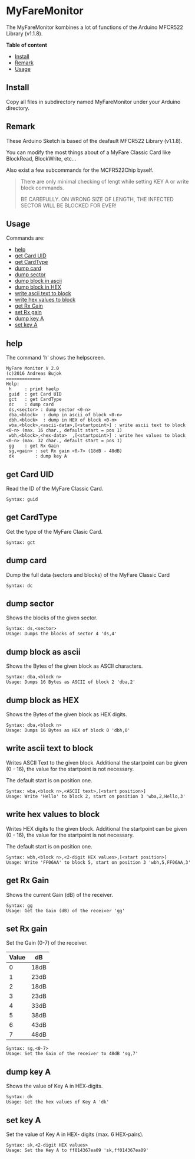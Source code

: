 # MyFareMonitor

The MyFareMonitor kombines a lot of functions of the Arduino MFCR522 Library (v1.1.8).

__Table of content__

- [Install](#install)
- [Remark](#Remark)
- [Usage](#Usage)


## Install

Copy all files in subdirectory named MyFareMonitor under your Arduino directory.


## Remark

These Arduino Sketch is based of the deafault MFCR522 Library (v1.1.8). 

You can modify the most things about of a MyFare Classic Card like BlockRead, BlockWrite, etc...

Also exist a few subcommands for the MCFR522Chip byself.

> There are only minimal checking of lengt while setting KEY A or write block commands.
>
> BE CAREFULLY. ON WRONG SIZE OF LENGTH, THE INFECTED SECTOR WILL BE BLOCKED FOR EVER! 

## Usage

Commands are:

- [help](#help)
- [get Card UID](#guid)
- [get CardType](#gct)
- [dump card](#dc)
- [dump sector](#ds)
- [dump block in ascii](#dba)
- [dump block in HEX](#dbh)
- [write ascii text to block](#wba)
- [write hex values to block](#wbh)
- [get Rx Gain](#gg)
- [set Rx gain](#sg)
- [dump key A](#dk)
- [set key A](#sk)


## help

The command 'h' shows the helpscreen.

```
MyFare Monitor V 2.0
(c)2016 Andreas Bujok
=============
Help:
 h     : print haelp
 guid  : get Card UID
 gct   : get CardType
 dc    : dump card
 ds,<sector> : dump sector <0-n>
 dba,<block>  : dump in ascii of block <0-n>
 dbh,<block>  : dump in HEX of block <0-n>
 wba,<block>,<ascii-data>,[<startpoint>] : write ascii text to block <0-n> (max. 16 char., default start = pos 1)
 wbh,<block>,<hex-data>  ,[<startpoint>] : write hex values to block <0-n> (max. 32 char., default start = pos 1)
 gg    : get Rx Gain
 sg,<gain> : set Rx gain <0-7> (18dB - 48dB)
 dk        : dump key A
```


## get Card UID<a id="guid"></a>

Read the ID of the MyFare Classic Card.

```
Syntax: guid
```


## get CardType<a id="gct"></a>
Get the type of the MyFare Clasic Card.
```
Syntax: gct
```

## dump card<a id="dc"></a>
Dump the full data (sectors and blocks) of the MyFare Classic Card
```
Syntax: dc
```

## dump sector<a id="ds"></a>
Shows the blocks of the given sector.
```
Syntax: ds,<sector>
Usage: Dumps the blocks of sector 4 'ds,4' 
```

## dump block as ascii<a id="dba"></a>
Shows the Bytes of the given block as ASCII characters.
```
Syntax: dba,<block n>
Usage: Dumps 16 Bytes as ASCII of block 2 'dba,2' 
```

## dump block as HEX<a id="dbh"></a>
Shows the Bytes of the given block as HEX digits.
```
Syntax: dba,<block n>
Usage: Dumps 16 Bytes as HEX of block 0 'dbh,0' 
```

## write ascii text to block<a id="wba"></a>
Writes ASCII Text to the given block. Additional the startpoint can be given (0 - 16), the value for the startpoint is not necessary.

The default start is on position one. 

```
Syntax: wba,<block n>,<ASCII text>,[<start position>]
Usage: Write 'Hello' to block 2, start on position 3 'wba,2,Hello,3' 
```

## write hex values to block<a id="wbh"></a>
Writes HEX digits to the given block. Additional the startpoint can be given (0 - 16), the value for the startpoint is not necessary.

The default start is on position one. 
```
Syntax: wbh,<block n>,<2-digit HEX values>,[<start position>]
Usage: Write 'FF06AA' to block 5, start on position 3 'wbh,5,FF06AA,3' 
```

## get Rx Gain<a id="gg"></a>
Shows the current Gain (dB) of the receiver.
```
Syntax: gg
Usage: Get the Gain (dB) of the receiver 'gg'
```

## set Rx gain<a id="sg"></a>
Set the Gain (0-7) of the receiver.

Value | dB
------| ------
0 | 18dB
1 | 23dB
2 | 18dB
3 | 23dB
4 | 33dB
5 | 38dB
6 | 43dB
7 | 48dB


```
Syntax: sg,<0-7>
Usage: Set the Gain of the receiver to 48dB 'sg,7'
```

## dump key A<a id="dk"></a>
Shows the value of Key A in HEX-digits.
```
Syntax: dk
Usage: Get the hex values of Key A 'dk'
```

## set key A<a id="sk"></a>
Set the value of Key A in HEX- digits (max. 6 HEX-pairs).
```
Syntax: sk,<2-digit HEX values>
Usage: Set the Key A to ff014367ea09 'sk,ff014367ea09'
```



